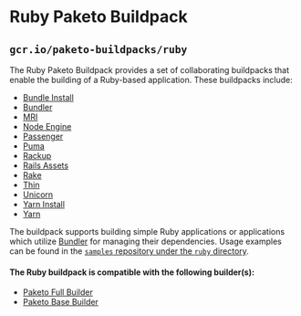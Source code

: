 # Ruby Paketo Buildpack

## `gcr.io/paketo-buildpacks/ruby`

The Ruby Paketo Buildpack provides a set of collaborating buildpacks that
enable the building of a Ruby-based application. These buildpacks include:
- [Bundle Install](https://github.com/paketo-buildpacks/bundle-install)
- [Bundler](https://github.com/paketo-buildpacks/bundler)
- [MRI](https://github.com/paketo-buildpacks/mri)
- [Node Engine](https://github.com/paketo-buildpacks/node-engine)
- [Passenger](https://github.com/paketo-buildpacks/passenger)
- [Puma](https://github.com/paketo-buildpacks/puma)
- [Rackup](https://github.com/paketo-buildpacks/rackup)
- [Rails Assets](https://github.com/paketo-buildpacks/rails-assets)
- [Rake](https://github.com/paketo-buildpacks/rake)
- [Thin](https://github.com/paketo-buildpacks/thin)
- [Unicorn](https://github.com/paketo-buildpacks/unicorn)
- [Yarn Install](https://github.com/paketo-buildpacks/yarn-install)
- [Yarn](https://github.com/paketo-buildpacks/yarn)

The buildpack supports building simple Ruby applications or applications which
utilize [Bundler](https://bundler.io/) for managing their dependencies. Usage
examples can be found in the
[`samples` repository under the `ruby` directory](https://github.com/paketo-buildpacks/samples/tree/main/ruby).

#### The Ruby buildpack is compatible with the following builder(s):
- [Paketo Full Builder](https://github.com/paketo-buildpacks/full-builder)
- [Paketo Base Builder](https://github.com/paketo-buildpacks/base-builder)
